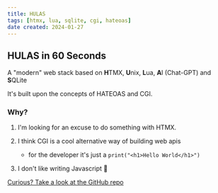 ```yaml
---
title: HULAS
tags: [htmx, lua, sqlite, cgi, hateoas]
date created: 2024-01-27
---
```


## HULAS in 60 Seconds

A "modern" web stack based on **H**TMX, **U**nix, **L**ua, **A**I (Chat-GPT) and **S**QLite

It's built upon the concepts of HATEOAS and CGI.

### Why?

1. I'm looking for an excuse to do something with HTMX.
2. I think CGI is a cool alternative way of building web apis
   - for the developer it's just a `print("<h1>Hello World</h1>")`

3. I don't like writing Javascript 😬

[Curious? Take a look at the GitHub repo](https://github.com/wvanlit/hulas-stack/)

